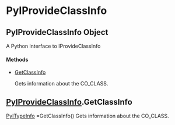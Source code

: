 # PyIProvideClassInfo

## PyIProvideClassInfo Object



A Python interface to IProvideClassInfo

#### Methods


  - [GetClassInfo](PyIProvideClassInfo.md#pyiprovideclassinfogetclassinfo)

    Gets information about the CO\_CLASS\.&nbsp;


## [PyIProvideClassInfo](#pyiprovideclassinfo)\.GetClassInfo

[PyITypeInfo](#pyitypeinfo) =GetClassInfo\(\)
Gets information about the CO\_CLASS\.